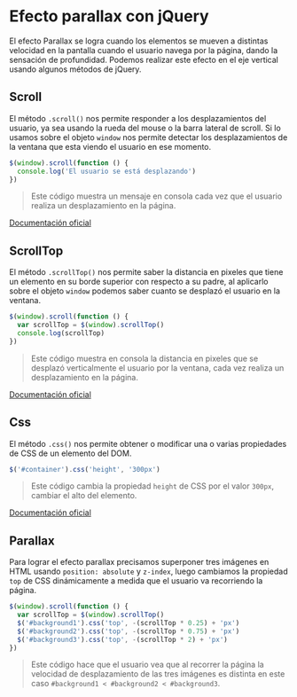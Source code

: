 # Efecto parallax con jQuery

El efecto Parallax se logra cuando los elementos se mueven a distintas velocidad en la pantalla cuando el usuario navega por la página, dando la sensación de profundidad. Podemos realizar este efecto en el eje vertical usando algunos métodos de jQuery.

## Scroll

El método `.scroll()` nos permite responder a los desplazamientos del usuario, ya sea usando la rueda del mouse o la barra lateral de scroll. Si lo usamos sobre el objeto `window` nos permite detectar los desplazamientos de la ventana que esta viendo el usuario en ese momento.

```js
$(window).scroll(function () {
  console.log('El usuario se está desplazando')
})
```
> Este código muestra un mensaje en consola cada vez que el usuario realiza un desplazamiento en la página.

[Documentación oficial](https://api.jquery.com/scroll/)

## ScrollTop

El método `.scrollTop()` nos permite saber la distancia en pixeles que tiene un elemento en su borde superior con respecto a su padre, al aplicarlo sobre el objeto `window` podemos saber cuanto se desplazó el usuario en la ventana.

```js
$(window).scroll(function () {
  var scrollTop = $(window).scrollTop()
  console.log(scrollTop)
})
```
> Este código muestra en consola la distancia en pixeles que se desplazó verticalmente el usuario por la ventana, cada vez realiza un desplazamiento en la página.

[Documentación oficial](https://api.jquery.com/scrollTop/)

## Css

El método `.css()` nos permite obtener o modificar una o varias propiedades de CSS de un elemento del DOM.

```js
$('#container').css('height', '300px')
```

> Este código cambia la propiedad `height` de CSS por el valor `300px`, cambiar el alto del elemento.

[Documentación oficial](https://api.jquery.com/css/)

## Parallax

Para lograr el efecto parallax precisamos superponer tres imágenes en HTML usando `position: absolute` y `z-index`, luego cambiamos la propiedad `top` de CSS dinámicamente a medida que el usuario va recorriendo la página.

```js
$(window).scroll(function () {
  var scrollTop = $(window).scrollTop()
  $('#background1').css('top', -(scrollTop * 0.25) + 'px')
  $('#background2').css('top', -(scrollTop * 0.75) + 'px')
  $('#background3').css('top', -(scrollTop * 2) + 'px')
})
```

> Este código hace que el usuario vea que al recorrer la página la velocidad de desplazamiento de las tres imágenes es distinta en este caso `#background1 < #background2 < #background3`.